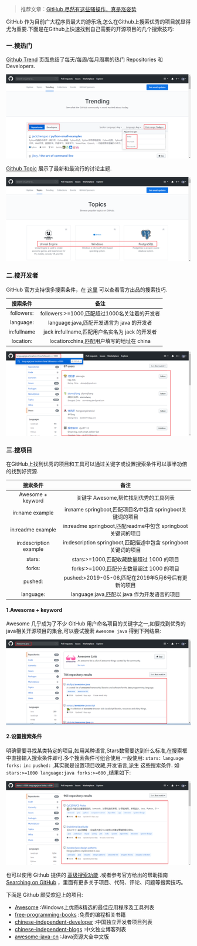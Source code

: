 > 推荐文章：[GitHub 尽然有这些骚操作，真是涨姿势](https://mp.weixin.qq.com/s?__biz=MzI4Njg5MDA5NA==&mid=2247490477&idx=1&sn=f5fcae86322ce8055f7932f66696780c&chksm=ebd75aacdca0d3bad57aec268ed475cc95f7748d7f48934bebd22105b8a35443c7b137527207&mpshare=1&srcid=0705PghpJYc9qZb1FD7RhX8g&sharer_sharetime=1593959632738&sharer_shareid=df44f03aa48521ee934afbf7b1b24db9&from=timeline&scene=2&subscene=1&clicktime=1593993891&enterid=1593993891&ascene=14&devicetype=Windows+10+x64&version=62090529&nettype=ctnet&abtest_cookie=AAACAA%3D%3D&lang=zh_CN&exportkey=AQjBYvs1s%2FkvTZkiisOxa4A%3D&pass_ticket=URGrWH8UtZlIHYWjGlRn94S3mEiIjok7tOJwtfjQM%2FmerHoc0oQK0F25zLYy7Sa2&wx_header=1&key=e73a462697259ba2b570064040495f07d6de9615c4a7556ea4ab8c9977ddab3334da689a3925785d931e0751da920edb8599a6e8dd7e4189f557b1fd5968cc10f0cf155bb82ae98016a6ff9c27844671&uin=MTU0ODQ4ODg4MQ%3D%3D)

GitHub 作为目前广大程序员最大的游乐场,怎么在Github上搜索优秀的项目就显得尤为重要.下面是在Github上快速找到自己需要的开源项目的几个搜索技巧:

### 一.搜热门

[Github Trend](https://github.com/trending) 页面总结了每天/每周/每月周期的热门 Repositories 和 Developers.

![githubTrending](../media/pictures/githubTrending.png)

[Github Topic](https://github.com/topics) 展示了最新和最流行的讨论主题.

![githubtopics](../media/pictures/githubtopics.png)

### 二.搜开发者

GitHub 官方支持很多搜索条件，在 [这里](https://help.github.com/articles/about-searching-on-github/) 可以查看官方出品的搜索技巧.

|    搜索条件     |                 备注                  |
| :---------: | :---------------------------------: |
| followers:  |  followers:>=1000,匹配超过1000名关注着的开发者  |
|  language:  |   language:java,匹配开发语言为 java 的开发者   |
| in:fullname | jack in:fullname,匹配用户名实名为 jack 的开发者 |
|  location:  |   location:china,匹配用户填写的地址在 china   |

![githubdevelop](../media/pictures/githubdevelop.png)

### 三.搜项目

在GitHub上找到优秀的项目和工具可以通过关键字或设置搜索条件可以事半功倍的找到好资源.

|          搜索条件          |                    备注                    |
| :--------------------: | :--------------------------------------: |
|   Awesome + keyword    |         关键字 Awesome,帮忙找到优秀的工具列表          |
|    in:name example     | in:name springboot,匹配项目名中包含 springboot关键词的项目 |
|   in:readme example    | in:readme springboot,匹配readme中包含 springboot关键词的项目 |
| in:description example | in:description springboot,匹配描述中包含 springboot关键词的项目 |
|         stars:         |      stars:>=1000,匹配收藏数量超过 1000 的项目      |
|         forks:         |      forks:>=1000,匹配分支数量超过 1000 的项目      |
|        pushed:         |  pushed:>2019-05-06,匹配在2019年5月6号后有更新的项目  |
|       language:        |     language:java,匹配以 java 作为开发语言的项目     |

#### 1.Awesome + keyword

Awesome 几乎成为了不少 GitHub 用户命名项目的关键字之一,如要找到优秀的java相关开源项目的集合,可以尝试搜索 `Awesome java` 得到下列结果:

![githubawesome](../media/pictures/githubawesome.png)

#### 2.设置搜索条件

明确需要寻找某类特定的项目,如用某种语言,Stars数需要达到什么标准,在搜索框中直接输入搜索条件即可.多个搜索条件可组合使用.一般使用: `stars:` `language` `forks:` `in:` `pushed:`  ,其实就是设置项目收藏,开发语言,派生 这些搜索条件. 如 `stars:>=1000 language:java forks:>=600` ,结果如下:

![githubcondition](../media/pictures/githubcondition.png)

也可以使用 Github 提供的 [高级搜索功能](https://github.com/search/advanced) .或者参考官方给出的帮助指南 [Searching on GitHub](https://help.github.com/articles/searching-on-github/) ，里面有更多关于项目、代码、评论、问题等搜索技巧。

下面是 Github 颇受欢迎上的项目:

- [Awesome](https://github.com/Awesome-Windows/Awesome/blob/master/README-cn.md) :Windows上优质&精选的最佳应用程序及工具列表
- [free-programming-books](https://github.com/EbookFoundation/free-programming-books/blob/master/free-programming-books-zh.md) :免费的编程相关书籍
- [chinese-independent-developer](https://github.com/1c7/chinese-independent-developer) :中国独立开发者项目列表
- [chinese-independent-blogs](https://github.com/timqian/chinese-independent-blogs) :中文独立博客列表
- [awesome-java-cn](https://github.com/jobbole/awesome-java-cn#ancients) :Java资源大全中文版


